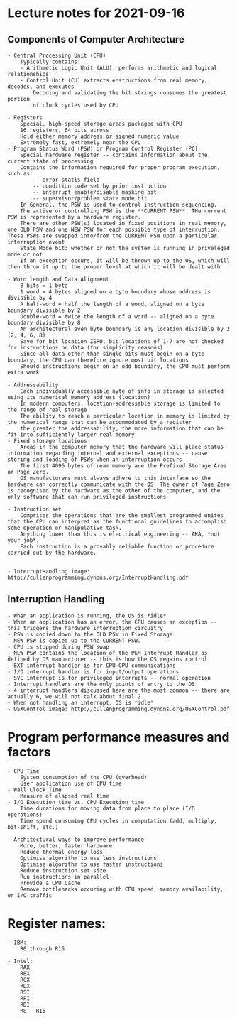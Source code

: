# Lecture notes for 2021-09-16


## Components of Computer Architecture
	
	- Central Processing Unit (CPU)  
		Typically contains:  
		- Arithmetic Logic Unit (ALU), performs arithmetic and logical relationships  
		- Control Unit (CU) extracts enstructions from real memory, decodes, and executes  
			Decoding and validating the bit strings consumes the greatest portion  
			of clock cycles used by CPU  
  
	- Registers
		Special, high-speed storage areas packaged with CPU
		16 registers, 64 bits across
		Hold either memory address or signed numeric value
		Extremely fast, extremely near the CPU
	- Program Status Word (PSW) or Program Control Register (PC)
		Special hardware register -- contains information about the current state of processing
		Contains the information required for proper program execution, such as:
			-- error statis field
			-- condition code set by prior instruction
			-- interrupt enable/disable masking bit
			-- supervisor/problem state mode bit
		In General, the PSW is used to control instruction sequencing.
		The active or controlling PSW is the **CURRENT PSW**. THe current PSW is represented by a hardware register.
		There are other PSW(s) located in fixed positions in real memory, one OLD PSW and one NEW PSW for each possible type of interruption. These PSWs are swapped into/from the CURRENT PSW upon a particular interruption event
		State Mode bit: whether or not the system is running in priveleged mode or not
		If an exception occurs, it will be thrown up to the OS, which will then throw it up to the proper level at which it will be dealt with

	- Word length and Data Alignment
		8 bits = 1 byte
		1 word = 4 bytes aligned on a byte boundary whose address is divisible by 4
		A half-word = half the length of a word, aligned on a byte boundary divisible by 2
		Double-word = twice the length of a word -- aligned on a byte boundary divisible by 8
		An architectural even byte boundary is any location divisible by 2 (2, 4, 6, 8)
		Save for bit location ZERO, bit locations of 1-7 are not checked for instructions or data (for simplicity reasons)
		Since all data other than single bits must begin on a byte boundary, the CPU can therefore ignore most bit locations
		Should instructions begin on an odd boundary, the CPU must perform extra work
		
	- Addressability
		Each individually accessible nyte of info in storage is selected using its numerical memory address (location)
		In modern computers, location-addressable storage is limited to the range of real storage
		The ability to reach a particular location in memory is limited by the numerical range that can be accommodated by a register
		the greater the addressability, the more information that can be fit into sufficiently larger real memory
	- Fixed storage locations
		Areas in the computer memory that the hardware will place status information regarding internal and external exceptions -- cause storing and loading of PSWs when an interruption occurs
		The first 4096 bytes of ream memory are the Prefixed Storage Area or Page Zero.
		OS manufacturers must always adhere to this interface so the hardware can correctly communicate with the OS. The owner of Page Zero is recognised by the hardware as the other of the computer, and the only software that can run privileged instructions

	- Instruction set
		Comprises the operations that are the smallest programmed unites that the CPU can interpret as the functional guidelines to accomplish some operation or manipulative task.
		Anything lower than this is electrical engineering -- AKA, *not your job*.
		Each instruction is a provably reliable function or procedure carried out by the hardware.
	

	- InterruptHandling image: http://cullenprogramming.dyndns.org/InterruptHandling.pdf
	
## Interruption Handling
	- When an application is running, the OS is *idle*
	- When an application has an error, the CPU causes an exception -- this triggers the hardware interruption circuitry
	- PSW is copied down to the OLD PSW in Fixed Storage
	- NEW PSW is copied up to the CURRENT PSW.
	- CPU is stopped during PSW swap
	- NEW PSW contains the location of the PGM Interrupt Handler as defined by OS manuacturer -- this is how the OS regains control
	- EXT interrupt handler is for CPU-CPU communications
	- I/O interrupt handler is for input/output operations
	- SVC interrupt is for privileged interrupts -- normal operation
	- Interrupt handlers are the only points of entry to the OS
	- 4 interrupt handlers discussed here are the most common -- there are actually 6, we will not talk about final 2
	- When not handling an interrupt, OS is *idle*
	- OSXControl image: http://cullenprogramming.dyndns.org/OSXControl.pdf
	

# Program performance measures and factors
	- CPU Time
		System consumption of the CPU (overhead)
		User application use of CPU time
	- Wall Clock TIme
		Measure of elapsed real time
	- I/O Execution time vs. CPU Execution time
		Time durations for moving data from place to place (I/O operations)
		Time spend consuming CPU cycles in computation (add, multiply, bit-shift, etc.)	

	- Architectural ways to improve performance
		More, better, faster hardware
		Reduce thermal energy loss
		Optimise algorithm to use less instructions
		Optimise algorithm to use faster instructions
		Reduce instruction set size	
		Run instructions in parallel
		Provide a CPU Cache
		Remove bottlenecks occuring with CPU speed, memory availability, or I/O traffic

	
# Register names:
	- IBM:
		R0 through R15

	- Intel:
		RAX
		RBX
		RCX
		RDX
		RSI
		RPI
		RDI
		R8 - R15
	
